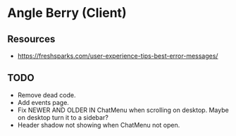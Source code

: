 # Angle Berry (Client)

## Resources

- https://freshsparks.com/user-experience-tips-best-error-messages/

## TODO

- Remove dead code.
- Add events page.
- Fix NEWER AND OLDER IN ChatMenu when scrolling on desktop. Maybe on desktop turn it to a sidebar?
- Header shadow not showing when ChatMenu not open.
